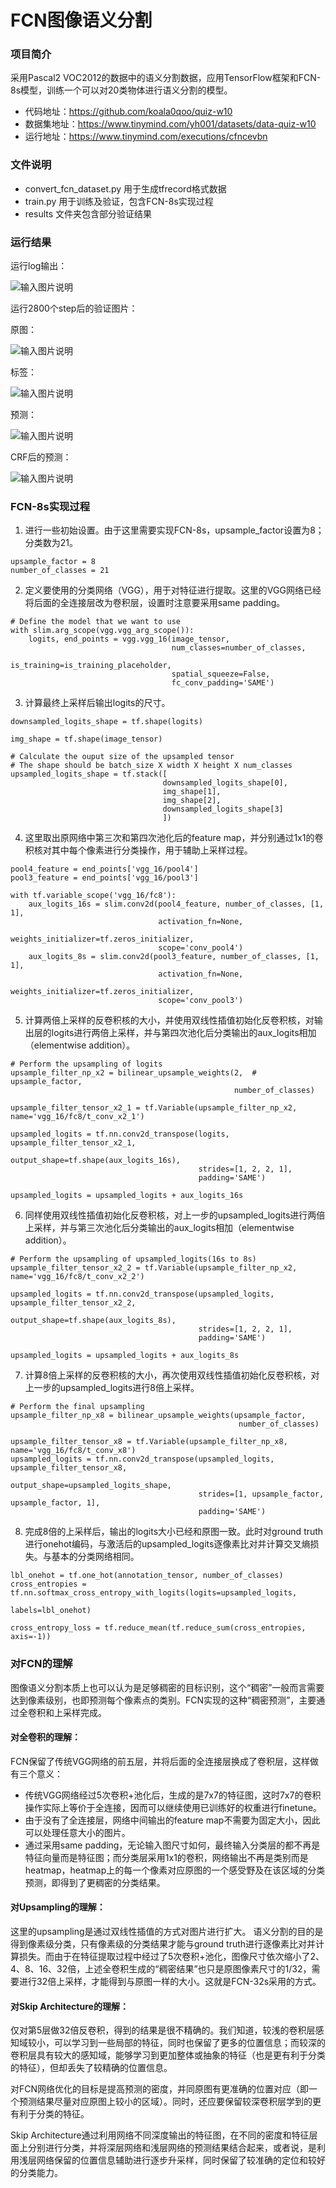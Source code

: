 # FCN图像语义分割


### 项目简介
采用Pascal2 VOC2012的数据中的语义分割数据，应用TensorFlow框架和FCN-8s模型，训练一个可以对20类物体进行语义分割的模型。

- 代码地址：https://github.com/koala0qoo/quiz-w10
- 数据集地址：https://www.tinymind.com/yh001/datasets/data-quiz-w10
- 运行地址：https://www.tinymind.com/executions/cfncevbn

### 文件说明

- convert_fcn_dataset.py 用于生成tfrecord格式数据 
- train.py 用于训练及验证，包含FCN-8s实现过程
- results 文件夹包含部分验证结果

### 运行结果
运行log输出：

![输入图片说明](https://github.com/koala0qoo/img/blob/master/log_w10.png?raw=true "在这里输入图片标题")

运行2800个step后的验证图片：

原图：

![输入图片说明](https://github.com/koala0qoo/img/blob/master/val_2800_img.jpg?raw=true)

标签：

![输入图片说明](https://github.com/koala0qoo/img/blob/master/val_2800_annotation.jpg?raw=true "在这里输入图片标题")

预测：

![输入图片说明](https://github.com/koala0qoo/img/blob/master/val_2800_prediction.jpg?raw=true "在这里输入图片标题")

CRF后的预测：

![输入图片说明](https://github.com/koala0qoo/img/blob/master/val_2800_prediction_crfed.jpg?raw=true "在这里输入图片标题")

### FCN-8s实现过程
1. 进行一些初始设置。由于这里需要实现FCN-8s，upsample_factor设置为8；分类数为21。
```
upsample_factor = 8
number_of_classes = 21
```

2. 定义要使用的分类网络（VGG），用于对特征进行提取。这里的VGG网络已经将后面的全连接层改为卷积层，设置时注意要采用same padding。
```
# Define the model that we want to use
with slim.arg_scope(vgg.vgg_arg_scope()):
    logits, end_points = vgg.vgg_16(image_tensor,
                                    num_classes=number_of_classes,
                                    is_training=is_training_placeholder,
                                    spatial_squeeze=False,
                                    fc_conv_padding='SAME')
```
3. 计算最终上采样后输出logits的尺寸。
```
downsampled_logits_shape = tf.shape(logits)

img_shape = tf.shape(image_tensor)

# Calculate the ouput size of the upsampled tensor
# The shape should be batch_size X width X height X num_classes
upsampled_logits_shape = tf.stack([
                                  downsampled_logits_shape[0],
                                  img_shape[1],
                                  img_shape[2],
                                  downsampled_logits_shape[3]
                                  ])
```
4. 这里取出原网络中第三次和第四次池化后的feature map，并分别通过1x1的卷积核对其中每个像素进行分类操作，用于辅助上采样过程。
```
pool4_feature = end_points['vgg_16/pool4']
pool3_feature = end_points['vgg_16/pool3']

with tf.variable_scope('vgg_16/fc8'):
    aux_logits_16s = slim.conv2d(pool4_feature, number_of_classes, [1, 1],
                                 activation_fn=None,
                                 weights_initializer=tf.zeros_initializer,
                                 scope='conv_pool4')
    aux_logits_8s = slim.conv2d(pool3_feature, number_of_classes, [1, 1],
                                 activation_fn=None,
                                 weights_initializer=tf.zeros_initializer,
                                 scope='conv_pool3')
```
5. 计算两倍上采样的反卷积核的大小，并使用双线性插值初始化反卷积核，对输出层的logits进行两倍上采样，并与第四次池化后分类输出的aux_logits相加（elementwise addition）。
```
# Perform the upsampling of logits
upsample_filter_np_x2 = bilinear_upsample_weights(2,  # upsample_factor,
                                                  number_of_classes)

upsample_filter_tensor_x2_1 = tf.Variable(upsample_filter_np_x2, name='vgg_16/fc8/t_conv_x2_1')

upsampled_logits = tf.nn.conv2d_transpose(logits, upsample_filter_tensor_x2_1,
                                          output_shape=tf.shape(aux_logits_16s),
                                          strides=[1, 2, 2, 1],
                                          padding='SAME')

upsampled_logits = upsampled_logits + aux_logits_16s
```
6. 同样使用双线性插值初始化反卷积核，对上一步的upsampled_logits进行两倍上采样，并与第三次池化后分类输出的aux_logits相加（elementwise addition）。
```
# Perform the upsampling of upsampled_logits(16s to 8s)
upsample_filter_tensor_x2_2 = tf.Variable(upsample_filter_np_x2, name='vgg_16/fc8/t_conv_x2_2')

upsampled_logits = tf.nn.conv2d_transpose(upsampled_logits, upsample_filter_tensor_x2_2,
                                          output_shape=tf.shape(aux_logits_8s),
                                          strides=[1, 2, 2, 1],
                                          padding='SAME')

upsampled_logits = upsampled_logits + aux_logits_8s
```
7. 计算8倍上采样的反卷积核的大小，再次使用双线性插值初始化反卷积核，对上一步的upsampled_logits进行8倍上采样。
```
# Perform the final upsampling
upsample_filter_np_x8 = bilinear_upsample_weights(upsample_factor,
                                                   number_of_classes)

upsample_filter_tensor_x8 = tf.Variable(upsample_filter_np_x8, name='vgg_16/fc8/t_conv_x8')
upsampled_logits = tf.nn.conv2d_transpose(upsampled_logits, upsample_filter_tensor_x8,
                                          output_shape=upsampled_logits_shape,
                                          strides=[1, upsample_factor, upsample_factor, 1],
                                          padding='SAME')
```
8. 完成8倍的上采样后，输出的logits大小已经和原图一致。此时对ground truth进行onehot编码，与激活后的upsampled_logits逐像素比对并计算交叉熵损失。与基本的分类网络相同。
```
lbl_onehot = tf.one_hot(annotation_tensor, number_of_classes)
cross_entropies = tf.nn.softmax_cross_entropy_with_logits(logits=upsampled_logits,
                                                          labels=lbl_onehot)

cross_entropy_loss = tf.reduce_mean(tf.reduce_sum(cross_entropies, axis=-1))
```


### 对FCN的理解
图像语义分割本质上也可以认为是足够稠密的目标识别，这个“稠密”一般而言需要达到像素级别，也即预测每个像素点的类别。FCN实现的这种“稠密预测”，主要通过全卷积和上采样完成。

#### 对全卷积的理解：

FCN保留了传统VGG网络的前五层，并将后面的全连接层换成了卷积层，这样做有三个意义：
- 传统VGG网络经过5次卷积+池化后，生成的是7x7的特征图，这时7x7的卷积操作实际上等价于全连接，因而可以继续使用已训练好的权重进行finetune。
- 由于没有了全连接层，网络中间输出的feature map不需要为固定大小，因此可以处理任意大小的图片。
- 通过采用same padding，无论输入图尺寸如何，最终输入分类层的都不再是特征向量而是特征图；而分类层采用1x1的卷积，网络输出不再是类别而是 heatmap，heatmap上的每一个像素对应原图的一个感受野及在该区域的分类预测，即得到了更稠密的分类结果。

#### 对Upsampling的理解：

这里的upsampling是通过双线性插值的方式对图片进行扩大。
语义分割的目的是得到像素级分类，只有像素级的分类结果才能与ground truth进行逐像素比对并计算损失。而由于在特征提取过程中经过了5次卷积+池化，图像尺寸依次缩小了2、4、8、16、32倍，上述全卷积生成的“稠密结果”也只是原图像素尺寸的1/32，需要进行32倍上采样，才能得到与原图一样的大小。这就是FCN-32s采用的方式。

#### 对Skip Architecture的理解：

仅对第5层做32倍反卷积，得到的结果是很不精确的。我们知道，较浅的卷积层感知域较小，可以学习到一些局部的特征，同时也保留了更多的位置信息；而较深的卷积层具有较大的感知域，能够学习到更加整体或抽象的特征（也是更有利于分类的特征），但却丢失了较精确的位置信息。

对FCN网络优化的目标是提高预测的密度，并同原图有更准确的位置对应（即一个预测结果尽量对应原图上较小的区域）。同时，还应要保留较深卷积层学到的更有利于分类的特征。

Skip Architecture通过利用网络不同深度输出的特征图，在不同的密度和特征层面上分别进行分类，并将深层网络和浅层网络的预测结果结合起来，或者说，是利用浅层网络保留的位置信息辅助进行逐步升采样，同时保留了较准确的定位和较好的分类能力。
